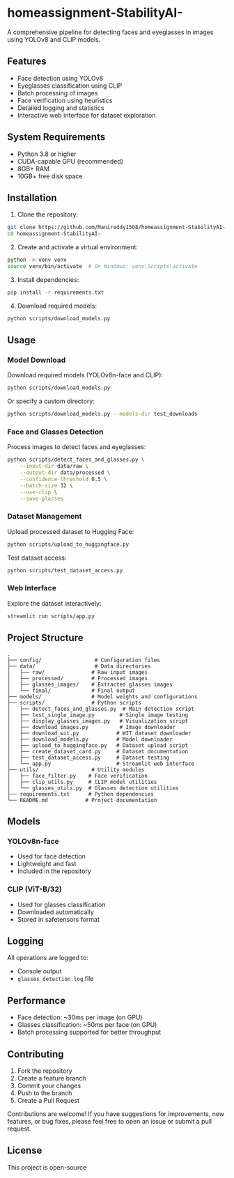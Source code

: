# homeassignment-StabilityAI-

A comprehensive pipeline for detecting faces and eyeglasses in images using YOLOv8 and CLIP models.

## Features

- Face detection using YOLOv8
- Eyeglasses classification using CLIP
- Batch processing of images
- Face verification using heuristics
- Detailed logging and statistics
- Interactive web interface for dataset exploration

## System Requirements

- Python 3.8 or higher
- CUDA-capable GPU (recommended)
- 8GB+ RAM
- 10GB+ free disk space

## Installation

1. Clone the repository:
```bash
git clone https://github.com/Manireddy1508/homeassignment-StabilityAI-.git
cd homeassignment-StabilityAI-
```

2. Create and activate a virtual environment:
```bash
python -m venv venv
source venv/bin/activate  # On Windows: venv\Scripts\activate
```

3. Install dependencies:
```bash
pip install -r requirements.txt
```

4. Download required models:
```bash
python scripts/download_models.py
```

## Usage

### Model Download
Download required models (YOLOv8n-face and CLIP):
```bash
python scripts/download_models.py
```
Or specify a custom directory:
```bash
python scripts/download_models.py --models-dir test_downloads
```

### Face and Glasses Detection
Process images to detect faces and eyeglasses:
```bash
python scripts/detect_faces_and_glasses.py \
    --input-dir data/raw \
    --output-dir data/processed \
    --confidence-threshold 0.5 \
    --batch-size 32 \
    --use-clip \
    --save-glasses
```

### Dataset Management
Upload processed dataset to Hugging Face:
```bash
python scripts/upload_to_huggingface.py
```

Test dataset access:
```bash
python scripts/test_dataset_access.py
```

### Web Interface
Explore the dataset interactively:
```bash
streamlit run scripts/app.py
```

## Project Structure

```
.
├── config/                 # Configuration files
├── data/                   # Data directories
│   ├── raw/               # Raw input images
│   ├── processed/         # Processed images
│   ├── glasses_images/    # Extracted glasses images
│   └── final/             # Final output
├── models/                # Model weights and configurations
├── scripts/               # Python scripts
│   ├── detect_faces_and_glasses.py  # Main detection script
│   ├── test_single_image.py        # Single image testing
│   ├── display_glasses_images.py   # Visualization script
│   ├── download_images.py          # Image downloader
│   ├── download_wit.py            # WIT dataset downloader
│   ├── download_models.py         # Model downloader
│   ├── upload_to_huggingface.py   # Dataset upload script
│   ├── create_dataset_card.py     # Dataset documentation
│   ├── test_dataset_access.py     # Dataset testing
│   └── app.py                     # Streamlit web interface
├── utils/                 # Utility modules
│   ├── face_filter.py    # Face verification
│   ├── clip_utils.py     # CLIP model utilities
│   └── glasses_utils.py  # Glasses detection utilities
├── requirements.txt      # Python dependencies
└── README.md            # Project documentation
```

## Models

### YOLOv8n-face
- Used for face detection
- Lightweight and fast
- Included in the repository

### CLIP (ViT-B/32)
- Used for glasses classification
- Downloaded automatically
- Stored in safetensors format

## Logging

All operations are logged to:
- Console output
- `glasses_detection.log` file

## Performance

- Face detection: ~30ms per image (on GPU)
- Glasses classification: ~50ms per face (on GPU)
- Batch processing supported for better throughput

## Contributing

1. Fork the repository
2. Create a feature branch
3. Commit your changes
4. Push to the branch
5. Create a Pull Request

Contributions are welcome! If you have suggestions for improvements, new features, or bug fixes, please feel free to open an issue or submit a pull request.

## License

This project is open-source
